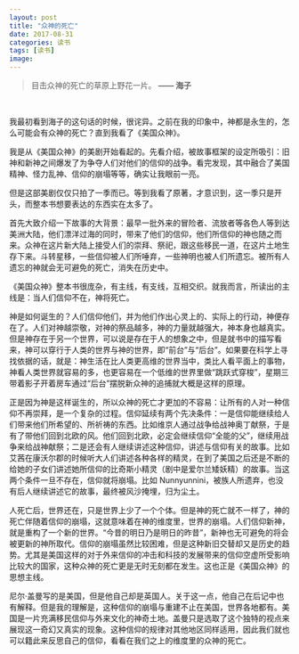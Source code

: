 ```yaml
---
layout: post
title: "众神的死亡"
date: 2017-08-31
categories: 读书
tags: [读书]
image:
---
```

<blockquote class="blockquote-center">目击众神的死亡的草原上野花一片。  <b>—— 海子</b></blockquote>             

我最初看到海子的这句话的时候，很诧异。之前在我的印象中，神都是永生的，怎么可能会有众神的死亡？直到我看了《美国众神》。

我是从《美国众神》的美剧开始看起的。先看介绍，被故事框架的设定所吸引：旧神和新神之间爆发了为争夺人们对他们的信仰的战争。看完发现，其中融合了美国精神、怪力乱神、信仰的崩塌等等，确实让我眼前一亮。

但是这部美剧仅仅只拍了一季而已。等到我看了原著，才意识到，这一季只是开头，而整本书想要表达的东西实在太多了。

首先大致介绍一下故事的大背景：最早一批外来的冒险者、流放者等各色人等到达美洲大陆，他们漂洋过海的同时，带来了他们的信仰，他们所信仰的神也随之而来。众神在这片新大陆上接受人们的崇拜、祭祀，跟这些移民一道，在这片土地生存下来。斗转星移，一些信仰被人们所唾弃，一些神明也被人们所遗忘。被所有人遗忘的神就会无可避免的死亡，消失在历史中。

《美国众神》整本书很庞杂，有主线，有支线，互相交织。就我而言，所读出的主线是：当人们信仰不在，神将死亡。

神是如何诞生的？人们信仰他们，并为他们作出心灵上的、实际上的行动，神便存在了。人们对神越崇敬，对神的祭品越多，神的力量就越强大，神本身也越真实。但是神存在于另一个世界，可以说是存在于人的想象之中，但是就书中的描写看来，神可以穿行于人类的世界与神的世界，即“前台”与“后台”。如果要在科学上寻找依据的话，就是：神生活在比人类更高维的世界当中，类比人看平面上的事物，神看人类世界就容易的多，也更容易在一个低维的世界里做“跳跃式穿梭”，星期三带着影子开着房车通过“后台”摆脱新众神的追捕就大概是这样的原理。

正是因为神是这样诞生的，所以众神的死亡才更加的不容易：让所有的人对一种信仰不再崇拜，是一个复杂的过程。信仰延续有两个先决条件：一是信仰能继续给人们带来他们所希望的、所祈祷的东西。比如维京人通过战争给战神奥丁献祭，于是有了带他们回到北欧的风。他们回到北欧，必定会继续信仰“全能的父”，继续用战争来给战神献祭；二是还会有人继续讲述这种信仰，讲述与信仰有关的故事。比如艾茜在康沃尔郡的时候听大人们讲述各种各样的精灵，在到了美国之后还是不断的给她的子女们讲述她所信仰的比奇斯小精灵（剧中是爱尔兰矮妖精）的故事。当这两个条件一旦不存在，信仰就将崩塌。比如 Nunnyunnini，被族人所遗弃，也没有后人继续讲述它的故事，最终被风沙掩埋，归为尘土。

人死亡后，世界还在，只是世界上少了一个个体。但是神的死亡就不一样了，神的死亡伴随着信仰的崩塌，这就意味着在神的维度里，世界的崩塌。人们信仰新神，就是重构了一个新的世界。“今昔的明日乃是明日的昨昔”，新神也无可避免的将会被更新的神所取代。信仰的崩塌虽然比较困难，但是这种新旧交替却又是历史的趋势。尤其是美国这样的对于外来信仰的冲击和科技的发展带来的信仰空虚所受影响比较大的国家，这种众神的死亡更是无时无刻都在发生。这也正是《美国众神》的思想主线。

尼尔·盖曼写的是美国，但是他自己却是英国人。关于这一点，他自己在后记中也有解释。但是我的理解是，这种信仰的崩塌与重建不止在美国，世界各地都有。美国是一片充满移民信仰与外来文化的神奇土地。盖曼只是选取了这个独特的视点来展现这一奇幻又真实的现象。这种信仰的规律对其他地区同样适用，因此我们就也可以籍此来反思自己的信仰，看看在我们之上的维度里的众神的死亡。
